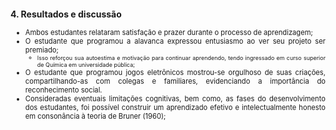 <style scoped>

p, li {
  text-align: justify;
  font-size: 0.8em;
}

h2 {
  font-size: 1em;
}

</style>

## 4. Resultados e discussão

* Ambos estudantes relataram satisfação e prazer durante o processo de aprendizagem;
* O estudante que programou a alavanca expressou entusiasmo ao ver seu projeto ser premiado;
  * Isso reforçou sua autoestima e motivação para continuar aprendendo, tendo ingressado em curso superior de Química em universidade pública;
* O estudante que programou jogos eletrônicos mostrou-se orgulhoso de suas criações, compartilhando-as com colegas e familiares, evidenciando a importância do reconhecimento social.
* Consideradas eventuais limitações cognitivas, bem como, as fases do desenvolvimento dos estudantes, foi possível construir um aprendizado efetivo e intelectualmente honesto em consonância à teoria de Bruner (1960);
